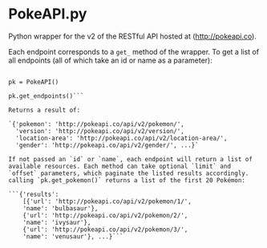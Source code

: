 # PokeAPI.py
Python wrapper for the v2 of the RESTful API hosted at (http://pokeapi.co).  

Each endpoint corresponds to a `get_` method of the wrapper. To get a list of all endpoints (all of which take an id or name as a parameter):  

```from PokeAPI import PokeAPI

pk = PokeAPI()

pk.get_endpoints()```

Returns a result of:

`{'pokemon': 'http://pokeapi.co/api/v2/pokemon/',
  'version': 'http://pokeapi.co/api/v2/version/',
  'location-area': 'http://pokeapi.co/api/v2/location-area/',
  'gender': 'http://pokeapi.co/api/v2/gender/', ...}`  

If not passed an `id` or `name`, each endpoint will return a list of available resources. Each method can take optional `limit` and `offset` parameters, which paginate the listed results accordingly. calling `pk.get_pokemon()` returns a list of the first 20 Pokémon:  

```{'results':
	[{'url': 'http://pokeapi.co/api/v2/pokemon/1/',
	'name': 'bulbasaur'},
	{'url': 'http://pokeapi.co/api/v2/pokemon/2/',
	'name': 'ivysaur'},
	{'url': 'http://pokeapi.co/api/v2/pokemon/3/',
	'name': 'venusaur'}, ...}```
